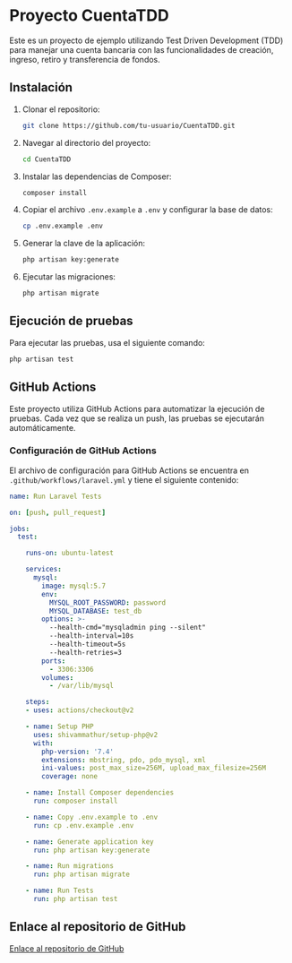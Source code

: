 # Proyecto CuentaTDD

Este es un proyecto de ejemplo utilizando Test Driven Development (TDD) para manejar una cuenta bancaria con las funcionalidades de creación, ingreso, retiro y transferencia de fondos.

## Instalación

1. Clonar el repositorio:
   ```bash
   git clone https://github.com/tu-usuario/CuentaTDD.git
   ```

2. Navegar al directorio del proyecto:
   ```bash
   cd CuentaTDD
   ```

3. Instalar las dependencias de Composer:
   ```bash
   composer install
   ```

4. Copiar el archivo `.env.example` a `.env` y configurar la base de datos:
   ```bash
   cp .env.example .env
   ```

5. Generar la clave de la aplicación:
   ```bash
   php artisan key:generate
   ```

6. Ejecutar las migraciones:
   ```bash
   php artisan migrate
   ```

## Ejecución de pruebas

Para ejecutar las pruebas, usa el siguiente comando:
```bash
php artisan test
```

## GitHub Actions

Este proyecto utiliza GitHub Actions para automatizar la ejecución de pruebas. Cada vez que se realiza un push, las pruebas se ejecutarán automáticamente.

### Configuración de GitHub Actions

El archivo de configuración para GitHub Actions se encuentra en `.github/workflows/laravel.yml` y tiene el siguiente contenido:

```yaml
name: Run Laravel Tests

on: [push, pull_request]

jobs:
  test:

    runs-on: ubuntu-latest

    services:
      mysql:
        image: mysql:5.7
        env:
          MYSQL_ROOT_PASSWORD: password
          MYSQL_DATABASE: test_db
        options: >-
          --health-cmd="mysqladmin ping --silent"
          --health-interval=10s
          --health-timeout=5s
          --health-retries=3
        ports:
          - 3306:3306
        volumes:
          - /var/lib/mysql

    steps:
    - uses: actions/checkout@v2

    - name: Setup PHP
      uses: shivammathur/setup-php@v2
      with:
        php-version: '7.4'
        extensions: mbstring, pdo, pdo_mysql, xml
        ini-values: post_max_size=256M, upload_max_filesize=256M
        coverage: none

    - name: Install Composer dependencies
      run: composer install

    - name: Copy .env.example to .env
      run: cp .env.example .env

    - name: Generate application key
      run: php artisan key:generate

    - name: Run migrations
      run: php artisan migrate

    - name: Run Tests
      run: php artisan test
```

## Enlace al repositorio de GitHub

[Enlace al repositorio de GitHub](https://github.com/Diegocentric/CuentaTDD)
